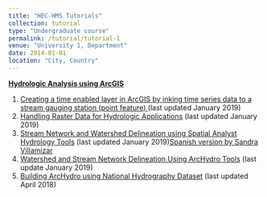 ```yaml
---
title: "HEC-HMS Tutorials"
collection: tutorial
type: "Undergraduate course"
permalink: /tutorial/tutorial-1
venue: "University 1, Department"
date: 2014-01-01
location: "City, Country"
---
```

<p>
<b><u>Hydrologic Analysis using ArcGIS</u></b>
<ol>

<li><a href="education/lab1.pdf" target="_blank"> Creating a time enabled layer in ArcGIS by inking time series data to a stream gauging station (point feature) </a> (last updated January 2019)</li> 
<li><a href="education/lab2.pdf" target="_blank"> Handling Raster Data for Hydrologic Applications</a> (last updated January 2019)</li> 
<li><a href="education/lab3.pdf" target="_blank">Stream Network and Watershed Delineation using Spatial Analyst Hydrology Tools</a> (last updated January 2019)<a href="education/lab3_spanish.pdf" target="_blank">Spanish version by Sandra Villamizar </a></li>  
<li><a href="education/terrain_processing.pdf" target="_blank">Watershed and Stream Network Delineation Using ArcHydro Tools</a> (last update January 2019)</li> 
<li><a href="education/archydro.pdf" target="_blank">Building ArcHydro using National Hydrography Dataset</a> (last updated April 2018)</li> 
 
</p>

